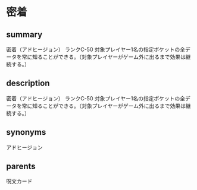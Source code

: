 # 密着

## summary
密着（アドヒージョン）
ランクC-50
対象プレイヤー1名の指定ポケットの全データを常に知ることができる。（対象プレイヤーがゲーム外に出るまで効果は継続する。）
## description
密着（アドヒージョン）
ランクC-50
対象プレイヤー1名の指定ポケットの全データを常に知ることができる。（対象プレイヤーがゲーム外に出るまで効果は継続する。）
## synonyms
アドヒージョン
## parents
呪文カード
